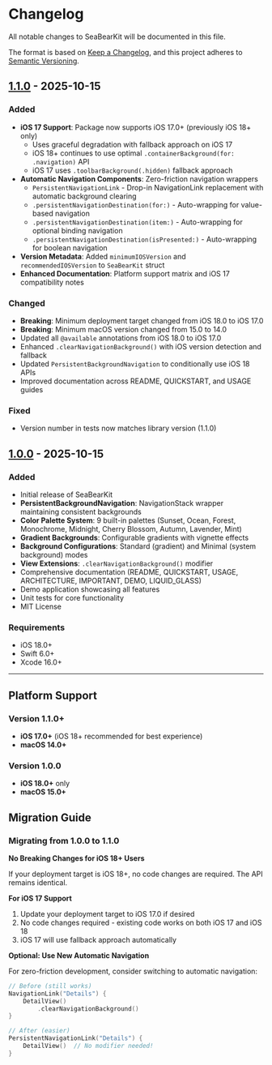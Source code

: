 # Changelog

All notable changes to SeaBearKit will be documented in this file.

The format is based on [Keep a Changelog](https://keepachangelog.com/en/1.0.0/),
and this project adheres to [Semantic Versioning](https://semver.org/spec/v2.0.0.html).

## [1.1.0] - 2025-10-15

### Added
- **iOS 17 Support**: Package now supports iOS 17.0+ (previously iOS 18+ only)
  - Uses graceful degradation with fallback approach on iOS 17
  - iOS 18+ continues to use optimal `.containerBackground(for: .navigation)` API
  - iOS 17 uses `.toolbarBackground(.hidden)` fallback approach
- **Automatic Navigation Components**: Zero-friction navigation wrappers
  - `PersistentNavigationLink` - Drop-in NavigationLink replacement with automatic background clearing
  - `.persistentNavigationDestination(for:)` - Auto-wrapping for value-based navigation
  - `.persistentNavigationDestination(item:)` - Auto-wrapping for optional binding navigation
  - `.persistentNavigationDestination(isPresented:)` - Auto-wrapping for boolean navigation
- **Version Metadata**: Added `minimumIOSVersion` and `recommendedIOSVersion` to `SeaBearKit` struct
- **Enhanced Documentation**: Platform support matrix and iOS 17 compatibility notes

### Changed
- **Breaking**: Minimum deployment target changed from iOS 18.0 to iOS 17.0
- **Breaking**: Minimum macOS version changed from 15.0 to 14.0
- Updated all `@available` annotations from iOS 18.0 to iOS 17.0
- Enhanced `.clearNavigationBackground()` with iOS version detection and fallback
- Updated `PersistentBackgroundNavigation` to conditionally use iOS 18 APIs
- Improved documentation across README, QUICKSTART, and USAGE guides

### Fixed
- Version number in tests now matches library version (1.1.0)

## [1.0.0] - 2025-10-15

### Added
- Initial release of SeaBearKit
- **PersistentBackgroundNavigation**: NavigationStack wrapper maintaining consistent backgrounds
- **Color Palette System**: 9 built-in palettes (Sunset, Ocean, Forest, Monochrome, Midnight, Cherry Blossom, Autumn, Lavender, Mint)
- **Gradient Backgrounds**: Configurable gradients with vignette effects
- **Background Configurations**: Standard (gradient) and Minimal (system background) modes
- **View Extensions**: `.clearNavigationBackground()` modifier
- Comprehensive documentation (README, QUICKSTART, USAGE, ARCHITECTURE, IMPORTANT, DEMO, LIQUID_GLASS)
- Demo application showcasing all features
- Unit tests for core functionality
- MIT License

### Requirements
- iOS 18.0+
- Swift 6.0+
- Xcode 16.0+

---

## Platform Support

### Version 1.1.0+
- **iOS 17.0+** (iOS 18+ recommended for best experience)
- **macOS 14.0+**

### Version 1.0.0
- **iOS 18.0+** only
- **macOS 15.0+**

## Migration Guide

### Migrating from 1.0.0 to 1.1.0

**No Breaking Changes for iOS 18+ Users**

If your deployment target is iOS 18+, no code changes are required. The API remains identical.

**For iOS 17 Support**

1. Update your deployment target to iOS 17.0 if desired
2. No code changes required - existing code works on both iOS 17 and iOS 18
3. iOS 17 will use fallback approach automatically

**Optional: Use New Automatic Navigation**

For zero-friction development, consider switching to automatic navigation:

```swift
// Before (still works)
NavigationLink("Details") {
    DetailView()
        .clearNavigationBackground()
}

// After (easier)
PersistentNavigationLink("Details") {
    DetailView()  // No modifier needed!
}
```

[1.1.0]: https://github.com/seabearDEV/ios-layouts/compare/v1.0.0...v1.1.0
[1.0.0]: https://github.com/seabearDEV/ios-layouts/releases/tag/v1.0.0
